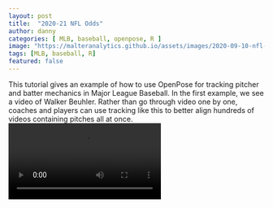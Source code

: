 ```yaml
---
layout: post
title:  "2020-21 NFL Odds"
author: danny
categories: [ MLB, baseball, openpose, R ]
image: "https://malteranalytics.github.io/assets/images/2020-09-10-nfl-odds/image1.PNG"
tags: [MLB, baseball, R]
featured: false
---
```

  
This tutorial gives an example of how to use OpenPose for tracking pitcher and batter mechanics in Major League Baseball. In the first example, we see a video of Walker Beuhler.  Rather than go through video one by one, coaches and players can use tracking like this to better align hundreds of videos containing pitches all at once.  
![Walker Beuhler Pitching](/assets/images/2021-02-17-mlb-openpose/walker_beuhler.mp4)  